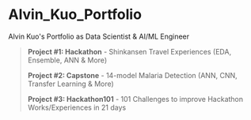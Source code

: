 # Alvin_Kuo_Portfolio
Alvin Kuo's Portfolio as Data Scientist &amp; AI/ML Engineer

>**Project #1: Hackathon** -  Shinkansen Travel Experiences (EDA, Ensemble, ANN & More)
>
>**Project #2: Capstone** - 14-model Malaria Detection (ANN, CNN, Transfer Learning & More)
>
>**Project #3: Hackathon101** - 101 Challenges to improve Hackathon Works/Experiences in 21 days

